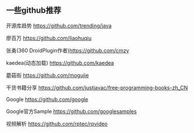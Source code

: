## 一些github推荐
开源库趋势 https://github.com/trending/java

廖百万 https://github.com/liaohuqiu

张勇(360 DroidPlugin作者)https://github.com/cmzy

kaedea(动态加载) https://github.com/kaedea

蘑菇街 https://github.com/mogujie

干货书籍分享 https://github.com/justjavac/free-programming-books-zh_CN

Google https://github.com/google

Google官方Sample https://github.com/googlesamples

视频解析 https://github.com/rptec/rpvideo
